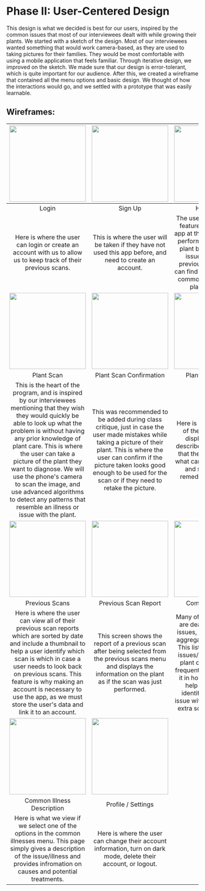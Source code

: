 # Phase II: User-Centered Design

This design is what we decided is best for our users, inspired by the common issues that most of our interviewees dealt with while growing their plants. We started with a sketch of the design. Most of our interviewees wanted something that would work camera-based, as they are used to taking pictures for their families. They would be most comfortable with using a mobile application that feels familiar. Through iterative design, we improved on the sketch. We made sure that our design is error-tolerant, which is quite important for our audience. After this, we created a wireframe that contained all the menu options and basic design. We thought of how the interactions would go, and we settled with a prototype that was easily learnable.

## Wireframes:

|<img src="https://i.imgur.com/g0ZqcHG.png" width="200"> | <img src="https://i.imgur.com/Uxi4O7Z.png" width="200"> | <img src="https://i.imgur.com/J0M0zvN.png" width="200"> |
| :---: | :---: | :---: |
| Login | Sign Up | Home Page |
| Here is where the user can login or create an account with us to allow us to keep track of their previous scans. | This is where the user will be taken if they have not used this app before, and need to create an account. | The user can select what feature to use from the app at this point. They can perform an analysis of a plant by scanning it for issues, check their previous scans, or they can find a quick lookup on common illnesses that a plant may have. |
| <img src="https://i.imgur.com/XU8AIl1.png" width="200"> |  <img src="https://i.imgur.com/g63YXB3.png" width="200"> |  <img src="https://i.imgur.com/nFArmlgh.jpg" width="200"> |
| Plant Scan | Plant Scan Confirmation | Plant Scan Results |
| This is the heart of the program, and is inspired by our interviewees mentioning that they wish they would quickly be able to look up what the problem is without having any prior knowledge of plant care. This is where the user can take a picture of the plant they want to diagnose. We will use the phone's camera to scan the image, and use advanced algorithms to detect any patterns that resemble an illness or issue with the plant. | This was recommended to be added during class critique, just in case the user made mistakes while taking a picture of their plant. This is where the user can confirm if the picture taken looks good enough to be used for the scan or if they need to retake the picture. | Here is where the results of the plant scan are displayed. This will describe the issue/illness that the plant may have, what can cause the issue, and some potential remedies for the plant. | 
| <img src="https://i.imgur.com/JuvA6Rs.png" width="200"> | <img src="https://i.imgur.com/N4Zcwhx.png" width="200"> | <img src="https://i.imgur.com/576WYsk.png" width="200"> |
| Previous Scans | Previous Scan Report | Common Illnesses | 
| Here is where the user can view all of their previous scan reports which are sorted by date and include a thumbnail to help a user identify which scan is which in case a user needs to look back on previous scans. This feature is why making an account is necessary to use the app, as we must store the user's data and link it to an account. | This screen shows the report of a previous scan after being selected from the previous scans menu and displays the information on the plant as if the scan was just performed. | Many of our interviewees are dealing with similar issues, so we decided to aggregate this data here. This list shows common issues/illnesses that the plant owners deal with frequently and we include it in hopes that this can help a user quickly identify and solve the issue without having to do extra scans or research. | 
| <img src="https://i.imgur.com/TZThh3R.png" width="200"> | <img src="https://i.imgur.com/91lLxZy.png" width="200"> |
| Common Illness Description | Profile / Settings | 
| Here is what we view if we select one of the options in the common illnesses menu. This page simply gives a description of the issue/illness and provides infromation on causes and potential treatments. | Here is where the user can change their account information, turn on dark mode, delete their account, or logout. |

